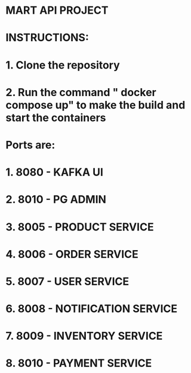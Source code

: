 # MART API PROJECT

# INSTRUCTIONS:
# 1. Clone the repository
# 2. Run the command " docker compose up" to make the build and start the containers

# Ports are:
# 1. 8080 - KAFKA UI
# 2. 8010 - PG ADMIN
# 3. 8005 - PRODUCT SERVICE
# 4. 8006 - ORDER SERVICE
# 5. 8007 - USER SERVICE
# 6. 8008 - NOTIFICATION SERVICE
# 7. 8009 - INVENTORY SERVICE
# 8. 8010 - PAYMENT SERVICE